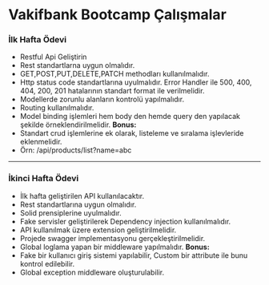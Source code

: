 # Vakifbank Bootcamp Çalışmalar
### İlk Hafta Ödevi
- Restful Api Geliştirin
- Rest standartlarna uygun olmalıdır.
- GET,POST,PUT,DELETE,PATCH methodları kullanılmalıdır.
- Http status code standartlarına uyulmalıdır. Error Handler ile 500, 400, 404, 200, 201 hatalarının standart format ile verilmelidir. 
- Modellerde zorunlu alanların kontrolü yapılmalıdır.
- Routing kullanılmalıdır.
- Model binding işlemleri hem body den hemde query den yapılacak şekilde örneklendirilmelidir. 
**Bonus:**
- Standart crud işlemlerine ek olarak, listeleme ve sıralama işlevleride eklenmelidir. 
- Örn: /api/products/list?name=abc

--- 
### İkinci Hafta Ödevi
- İlk hafta geliştirilen API kullanılacaktır.
- Rest standartlarına uygun olmalıdır.
- Solid prensiplerine uyulmalıdır.
- Fake servisler geliştirilerek Dependency injection kullanılmalıdır.
- API kullanılmak üzere extension geliştirilmelidir.
- Projede swagger implementasyonu gerçekleştirilmelidir.
- Global loglama yapan bir middleware yapılmalıdır.
**Bonus:**
- Fake bir kullanıcı giriş sistemi yapılabilir, Custom bir attribute ile bunu kontrol edilebilir.
- Global exception middleware oluşturulabilir.
